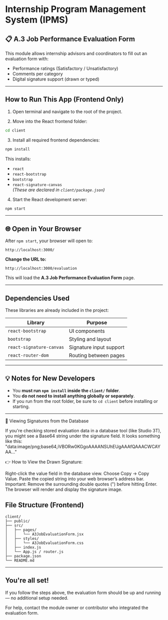 # Internship Program Management System (IPMS)

## 📋 A.3 Job Performance Evaluation Form

This module allows internship advisors and coordinators to fill out an evaluation form with:

- Performance ratings (Satisfactory / Unsatisfactory)
- Comments per category
-  Digital signature support (drawn or typed)

---

##  How to Run This App (Frontend Only)

1. Open terminal and navigate to the root of the project.

2. Move into the React frontend folder:

```bash
cd client
```

3. Install all required frontend dependencies:

```bash
npm install
```

This installs:
- `react`
- `react-bootstrap`
- `bootstrap`
- `react-signature-canvas`  
*(These are declared in `client/package.json`)*

4. Start the React development server:

```bash
npm start
```

---

## 🌐 Open in Your Browser

After `npm start`, your browser will open to:

```
http://localhost:3000/
```

 **Change the URL to:**

```
http://localhost:3000/evaluation
```

This will load the **A.3 Job Performance Evaluation Form** page.

---

##  Dependencies Used

These libraries are already included in the project:

| Library                | Purpose                    |
|------------------------|----------------------------|
| `react-bootstrap`      | UI components              |
| `bootstrap`            | Styling and layout         |
| `react-signature-canvas` | Signature input support |
| `react-router-dom`     | Routing between pages      |

---

## 💡 Notes for New Developers

- You **must run `npm install` inside the `client/` folder**.
- You **do not need to install anything globally or separately**.
- If you run from the root folder, be sure to `cd client` before installing or starting.

---

📝 Viewing Signatures from the Database

If you're checking stored evaluation data in a database tool (like Studio 3T), you might see a Base64 string under the signature field. It looks something like this:
"data:image/png;base64,iVBORw0KGgoAAAANSUhEUgAAAfQAAACWCAYAA..."

👉 How to View the Drawn Signature:

Right-click the value field in the database view.
Choose Copy → Copy Value.
Paste the copied string into your web browser’s address bar.
Important: Remove the surrounding double quotes (") before hitting Enter.
The browser will render and display the signature image.


## File Structure (Frontend)

```
client/
├── public/
├── src/
│   ├── pages/
│   │   └── A3JobEvaluationForm.jsx
│   ├── styles/
│   │   └── A3JobEvaluationForm.css
│   ├── index.js
│   └── App.js / router.js
├── package.json
└── README.md
```

---

##  You're all set!

If you follow the steps above, the evaluation form should be up and running — no additional setup needed.

For help, contact the module owner or contributor who integrated the evaluation form.
